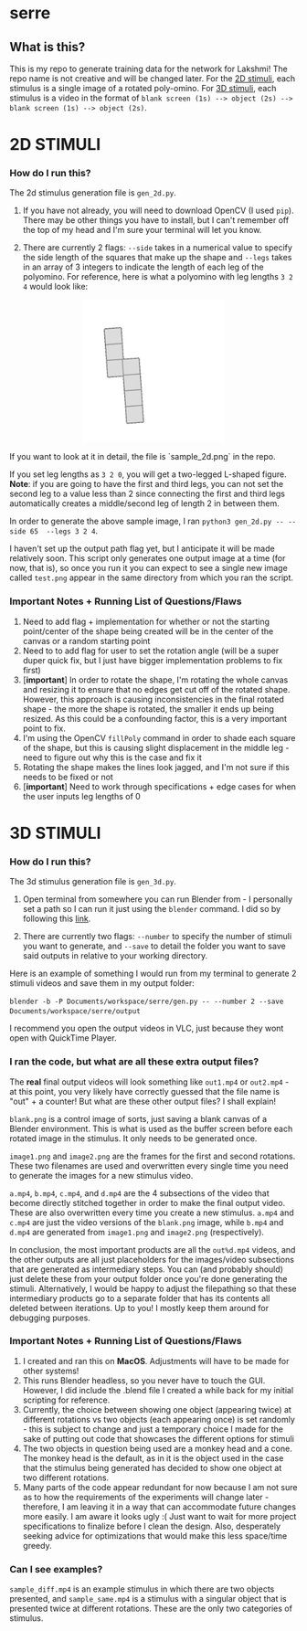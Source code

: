 # serre

## What is this?
This is my repo to generate training data for the network for Lakshmi! The repo name is not creative and will be changed later. For the [2D stimuli](#2D-section), each stimulus is a single image of a rotated poly-omino. For [3D stimuli](#3D-section), each stimulus is a video in the format of `blank screen (1s) --> object (2s) --> blank screen (1s) --> object (2s)`.

# 2D STIMULI

### How do I run this?
The 2d stimulus generation file is `gen_2d.py`.

1) If you have not already, you will need to download OpenCV (I used `pip`). There may be other things you have to install, but I can't remember off the top of my head and I'm sure your terminal will let you know.

2) There are currently 2 flags: `--side` takes in a numerical value to specify the side length of the squares that make up the shape and `--legs` takes in an array of 3 integers to indicate the length of each leg of the polyomino. For reference, here is what a polyomino with leg lengths `3 2 4` would look like:
<p align="center">
  <img src="sample_2d.png" width="250">
</p>
If you want to look at it in detail, the file is `sample_2d.png` in the repo.

If you set leg lengths as `3 2 0`, you will get a two-legged L-shaped figure. **Note**: if you are going to have the first and third legs, you can not set the second leg to a value less than 2 since connecting the first and third legs automatically creates a middle/second leg of length 2 in between them.

In order to generate the above sample image, I ran `python3 gen_2d.py -- --side 65  --legs 3 2 4`.

I haven't set up the output path flag yet, but I anticipate it will be made relatively soon. This script only generates one output image at a time (for now, that is), so once you run it you can expect to see a single new image called `test.png` appear in the same directory from which you ran the script.

### Important Notes + Running List of Questions/Flaws
1) Need to add flag + implementation for whether or not the starting point/center of the shape being created will be in the center of the canvas or a random starting point
2) Need to to add flag for user to set the rotation angle (will be a super duper quick fix, but I just have bigger implementation problems to fix first)
3) [**important**] In order to rotate the shape, I'm rotating the whole canvas and resizing it to ensure that no edges get cut off of the rotated shape. However, this approach is causing inconsistencies in the final rotated shape - the more the shape is rotated, the smaller it ends up being resized. As this could be a confounding factor, this is a very important point to fix.
4) I'm using the OpenCV `fillPoly` command in order to shade each square of the shape, but this is causing slight displacement in the middle leg - need to figure out why this is the case and fix it
5) Rotating the shape makes the lines look jagged, and I'm not sure if this needs to be fixed or not
6) [**important**] Need to work through specifications + edge cases for when the user inputs leg lengths of 0 

# 3D STIMULI 

### How do I run this?

The 3d stimulus generation file is `gen_3d.py`.

1) Open terminal from somewhere you can run Blender from - I personally set a path so I can run it just using the `blender` command. I did so by following this [link](https://docs.blender.org/manual/en/latest/advanced/command_line/launch/macos.html).

2) There are currently two flags: `--number` to specify the number of stimuli you want to generate, and `--save` to detail the folder you want to save said outputs in relative to your working directory.

Here is an example of something I would run from my terminal to generate 2 stimuli videos and save them in my output folder:

`blender -b -P Documents/workspace/serre/gen.py -- --number 2 --save Documents/workspace/serre/output`

I recommend you open the output videos in VLC, just because they wont open with QuickTime Player.

### I ran the code, but what are all these extra output files?
The **real** final output videos will look something like `out1.mp4` or `out2.mp4` - at this point, you very likely have correctly guessed that the file name is "out" + a counter! But what are these other output files? I shall explain!

`blank.png` is a control image of sorts, just saving a blank canvas of a Blender environment. This is what is used as the buffer screen before each rotated image in the stimulus. It only needs to be generated once.

`image1.png` and `image2.png` are the frames for the first and second rotations. These two filenames are used and overwritten every single time you need to generate the images for a new stimulus video.

`a.mp4`, `b.mp4`, `c.mp4`, and `d.mp4` are the 4 subsections of the video that become directly stitched together in order to make the final output video. These are also overwritten every time you create a new stimulus. `a.mp4` and `c.mp4` are just the video versions of the `blank.png` image, while `b.mp4` and `d.mp4` are generated from `image1.png` and `image2.png` (respectively). 

In conclusion, the most important products are all the `out%d.mp4` videos, and the other outputs are all just placeholders for the images/video subsections that are generated as intermediary steps. You can (and probably should) just delete these from your output folder once you're done generating the stimuli. Alternatively, I would be happy to adjust the filepathing so that these intermediary products go to a separate folder that has its contents all deleted between iterations. Up to you! I mostly keep them around for debugging purposes.

### Important Notes + Running List of Questions/Flaws
1) I created and ran this on **MacOS**. Adjustments will have to be made for other systems!
2) This runs Blender headless, so you never have to touch the GUI. However, I did include the .blend file I created a while back for my initial scripting for reference.
3) Currently, the choice between showing one object (appearing twice) at different rotations vs two objects (each appearing once) is set randomly - this is subject to change and just a temporary choice I made for the sake of putting out code that showcases the different options for stimuli
4) The two objects in question being used are a monkey head and a cone. The monkey head is the default, as in it is the object used in the case that the stimulus being generated has decided to show one object at two different rotations.
5) Many parts of the code appear redundant for now because I am not sure as to how the requirements of the experiments will change later - therefore, I am leaving it in a way that can accommodate future changes more easily. I am aware it looks ugly :( Just want to wait for more project specifications to finalize before I clean the design. Also, desperately seeking advice for optimizations that would make this less space/time greedy.

### Can I see examples?
`sample_diff.mp4` is an example stimulus in which there are two objects presented, and `sample_same.mp4` is a stimulus with a singular object that is presented twice at different rotations. These are the only two categories of stimulus.
